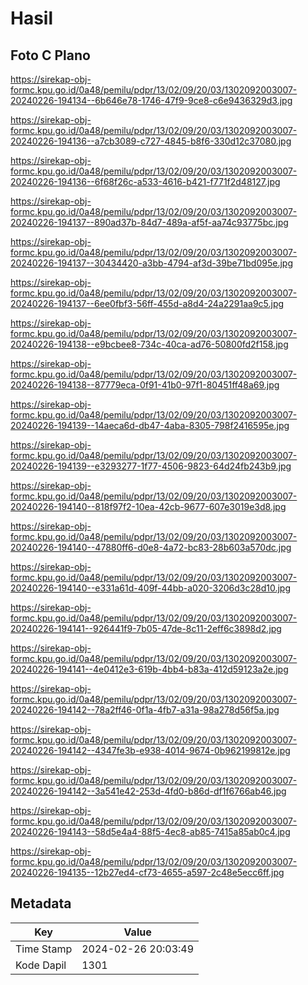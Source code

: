 # Hasil

## Foto C Plano

https://sirekap-obj-formc.kpu.go.id/0a48/pemilu/pdpr/13/02/09/20/03/1302092003007-20240226-194134--6b646e78-1746-47f9-9ce8-c6e9436329d3.jpg

https://sirekap-obj-formc.kpu.go.id/0a48/pemilu/pdpr/13/02/09/20/03/1302092003007-20240226-194136--a7cb3089-c727-4845-b8f6-330d12c37080.jpg

https://sirekap-obj-formc.kpu.go.id/0a48/pemilu/pdpr/13/02/09/20/03/1302092003007-20240226-194136--6f68f26c-a533-4616-b421-f771f2d48127.jpg

https://sirekap-obj-formc.kpu.go.id/0a48/pemilu/pdpr/13/02/09/20/03/1302092003007-20240226-194137--890ad37b-84d7-489a-af5f-aa74c93775bc.jpg

https://sirekap-obj-formc.kpu.go.id/0a48/pemilu/pdpr/13/02/09/20/03/1302092003007-20240226-194137--30434420-a3bb-4794-af3d-39be71bd095e.jpg

https://sirekap-obj-formc.kpu.go.id/0a48/pemilu/pdpr/13/02/09/20/03/1302092003007-20240226-194137--6ee0fbf3-56ff-455d-a8d4-24a2291aa9c5.jpg

https://sirekap-obj-formc.kpu.go.id/0a48/pemilu/pdpr/13/02/09/20/03/1302092003007-20240226-194138--e9bcbee8-734c-40ca-ad76-50800fd2f158.jpg

https://sirekap-obj-formc.kpu.go.id/0a48/pemilu/pdpr/13/02/09/20/03/1302092003007-20240226-194138--87779eca-0f91-41b0-97f1-80451ff48a69.jpg

https://sirekap-obj-formc.kpu.go.id/0a48/pemilu/pdpr/13/02/09/20/03/1302092003007-20240226-194139--14aeca6d-db47-4aba-8305-798f2416595e.jpg

https://sirekap-obj-formc.kpu.go.id/0a48/pemilu/pdpr/13/02/09/20/03/1302092003007-20240226-194139--e3293277-1f77-4506-9823-64d24fb243b9.jpg

https://sirekap-obj-formc.kpu.go.id/0a48/pemilu/pdpr/13/02/09/20/03/1302092003007-20240226-194140--818f97f2-10ea-42cb-9677-607e3019e3d8.jpg

https://sirekap-obj-formc.kpu.go.id/0a48/pemilu/pdpr/13/02/09/20/03/1302092003007-20240226-194140--47880ff6-d0e8-4a72-bc83-28b603a570dc.jpg

https://sirekap-obj-formc.kpu.go.id/0a48/pemilu/pdpr/13/02/09/20/03/1302092003007-20240226-194140--e331a61d-409f-44bb-a020-3206d3c28d10.jpg

https://sirekap-obj-formc.kpu.go.id/0a48/pemilu/pdpr/13/02/09/20/03/1302092003007-20240226-194141--926441f9-7b05-47de-8c11-2eff6c3898d2.jpg

https://sirekap-obj-formc.kpu.go.id/0a48/pemilu/pdpr/13/02/09/20/03/1302092003007-20240226-194141--4e0412e3-619b-4bb4-b83a-412d59123a2e.jpg

https://sirekap-obj-formc.kpu.go.id/0a48/pemilu/pdpr/13/02/09/20/03/1302092003007-20240226-194142--78a2ff46-0f1a-4fb7-a31a-98a278d56f5a.jpg

https://sirekap-obj-formc.kpu.go.id/0a48/pemilu/pdpr/13/02/09/20/03/1302092003007-20240226-194142--4347fe3b-e938-4014-9674-0b962199812e.jpg

https://sirekap-obj-formc.kpu.go.id/0a48/pemilu/pdpr/13/02/09/20/03/1302092003007-20240226-194142--3a541e42-253d-4fd0-b86d-df1f6766ab46.jpg

https://sirekap-obj-formc.kpu.go.id/0a48/pemilu/pdpr/13/02/09/20/03/1302092003007-20240226-194143--58d5e4a4-88f5-4ec8-ab85-7415a85ab0c4.jpg

https://sirekap-obj-formc.kpu.go.id/0a48/pemilu/pdpr/13/02/09/20/03/1302092003007-20240226-194135--12b27ed4-cf73-4655-a597-2c48e5ecc6ff.jpg


## Metadata

| Key        | Value               |
| ---------- | ------------------- |
| Time Stamp | 2024-02-26 20:03:49 |
| Kode Dapil | 1301                |



